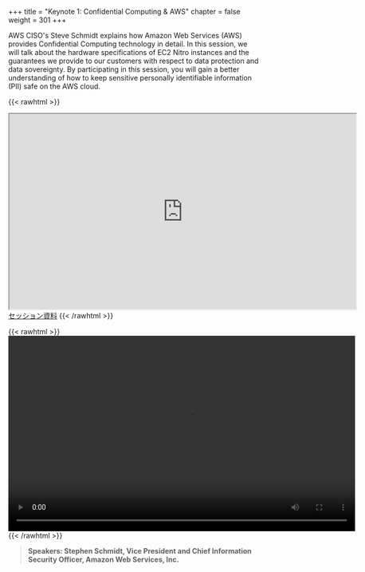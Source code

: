 +++
title = "Keynote 1: Confidential Computing & AWS"
chapter = false
weight = 301
+++

AWS CISO's Steve Schmidt explains how Amazon Web Services (AWS) provides Confidential Computing technology in detail. In this session, we will talk about the hardware specifications of EC2 Nitro instances and the guarantees we provide to our customers with respect to data protection and data sovereignty. By participating in this session, you will gain a better understanding of how to keep sensitive personally identifiable information (PII) safe on the AWS cloud.

{{< rawhtml >}}
<iframe src="https://dxjsvn24c4x1f.cloudfront.net/OnDemandTracks/keynote_1.pdf" width="696" height="392"></iframe>
<a href="https://dxjsvn24c4x1f.cloudfront.net/OnDemandTracks/keynote_1.pdf" target="_blank">セッション資料</a>
{{< /rawhtml >}}

{{< rawhtml >}}
<video width="696" height="392" controls>
  <source src="https://dxjsvn24c4x1f.cloudfront.net/OnDemandTracks/keynote_1.mp4" type="video/mp4">
  Your browser doesn't support video.
</video>
{{< /rawhtml >}}

>  **Speakers: Stephen Schmidt, Vice President and Chief Information Security Officer, Amazon Web Services, Inc.** 
